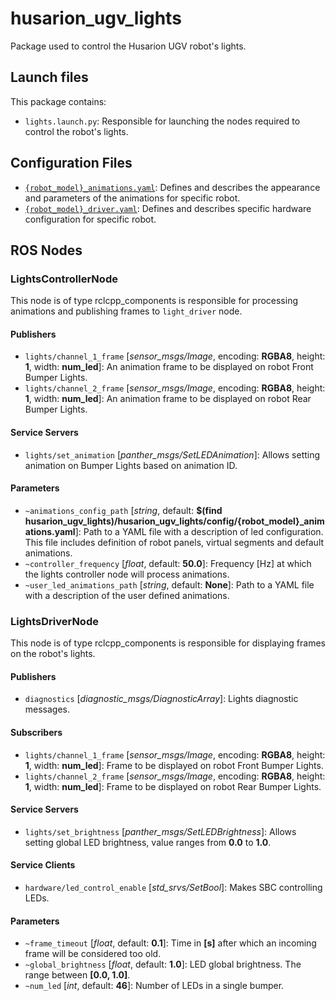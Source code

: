# husarion_ugv_lights

Package used to control the Husarion UGV robot's lights.

## Launch files

This package contains:

- `lights.launch.py`: Responsible for launching the nodes required to control the robot's lights.

## Configuration Files

- [`{robot_model}_animations.yaml`](./config): Defines and describes the appearance and parameters of the animations for specific robot.
- [`{robot_model}_driver.yaml`](./config): Defines and describes specific hardware configuration for specific robot.

## ROS Nodes

### LightsControllerNode

This node is of type rclcpp_components is responsible for processing animations and publishing frames to `light_driver` node.

#### Publishers

- `lights/channel_1_frame` [*sensor_msgs/Image*, encoding: **RGBA8**, height: **1**, width: **num_led**]: An animation frame to be displayed on robot Front Bumper Lights.
- `lights/channel_2_frame` [*sensor_msgs/Image*, encoding: **RGBA8**, height: **1**, width: **num_led**]: An animation frame to be displayed on robot Rear Bumper Lights.

#### Service Servers

- `lights/set_animation` [*panther_msgs/SetLEDAnimation*]: Allows setting animation on Bumper Lights based on animation ID.

#### Parameters

- `~animations_config_path` [*string*, default: **$(find husarion_ugv_lights)/husarion_ugv_lights/config/{robot_model}_animations.yaml**]: Path to a YAML file with a description of led configuration. This file includes definition of robot panels, virtual segments and default animations.
- `~controller_frequency` [*float*, default: **50.0**]: Frequency [Hz] at which the lights controller node will process animations.
- `~user_led_animations_path` [*string*, default: **None**]: Path to a YAML file with a description of the user defined animations.

### LightsDriverNode

This node is of type rclcpp_components is responsible for displaying frames on the robot's lights.

#### Publishers

- `diagnostics` [*diagnostic_msgs/DiagnosticArray*]: Lights diagnostic messages.

#### Subscribers

- `lights/channel_1_frame` [*sensor_msgs/Image*, encoding: **RGBA8**, height: **1**, width: **num_led**]: Frame to be displayed on robot Front Bumper Lights.
- `lights/channel_2_frame` [*sensor_msgs/Image*, encoding: **RGBA8**, height: **1**, width: **num_led**]: Frame to be displayed on robot Rear Bumper Lights.

#### Service Servers

- `lights/set_brightness` [*panther_msgs/SetLEDBrightness*]: Allows setting global LED brightness, value ranges from **0.0** to **1.0**.

#### Service Clients

- `hardware/led_control_enable` [*std_srvs/SetBool*]: Makes SBC controlling LEDs.

#### Parameters

- `~frame_timeout` [*float*, default: **0.1**]: Time in **[s]** after which an incoming frame will be considered too old.
- `~global_brightness` [*float*, default: **1.0**]: LED global brightness. The range between **[0.0, 1.0]**.
- `~num_led` [*int*, default: **46**]: Number of LEDs in a single bumper.

